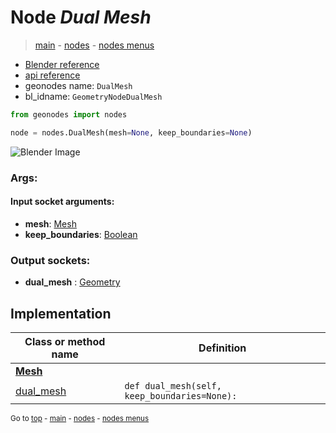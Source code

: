 # Node *Dual Mesh*

> [main](../index.md) - [nodes](nodes.md) - [nodes menus](nodes_menus.md)

- [Blender reference](https://docs.blender.org/manual/en/latest/modeling/geometry_nodes/mesh/dual_mesh.html)
- [api reference](https://docs.blender.org/api/current/bpy.types.GeometryNodeDualMesh.html)
- geonodes name: `DualMesh`
- bl_idname: `GeometryNodeDualMesh`

```python
from geonodes import nodes

node = nodes.DualMesh(mesh=None, keep_boundaries=None)
```

![Blender Image](https://docs.blender.org/manual/en/latest/_images/node-types_GeometryNodeDualMesh.webp)

### Args:

#### Input socket arguments:

- **mesh**: [Mesh](Mesh.md)
- **keep_boundaries**: [Boolean](Boolean.md)

### Output sockets:

- **dual_mesh** : [Geometry](Geometry.md)

## Implementation

| Class or method name | Definition |
|----------------------|------------|
| **[Mesh](Mesh.md)** |
| [dual_mesh](Mesh.md#dual_mesh) | `def dual_mesh(self, keep_boundaries=None):` |

<sub>Go to [top](#node-Dual-Mesh) - [main](../index.md) - [nodes](nodes.md) - [nodes menus](nodes_menus.md)</sub>


